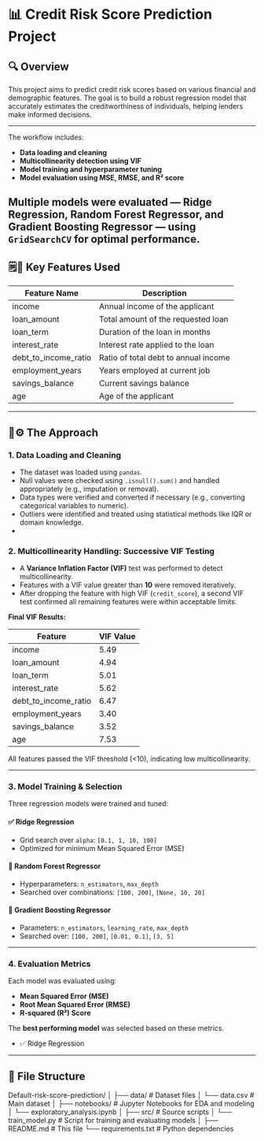 # 📊 Credit Risk Score Prediction Project

## 🔍 Overview
This project aims to predict credit risk scores based on various financial and demographic features. The goal is to build a robust regression model that accurately estimates the creditworthiness of individuals, helping lenders make informed decisions.

---
The workflow includes:
- **Data loading and cleaning**
- **Multicollinearity detection using VIF**
- **Model training and hyperparameter tuning**
- **Model evaluation using MSE, RMSE, and R² score**

Multiple models were evaluated — **Ridge Regression**, **Random Forest Regressor**, and **Gradient Boosting Regressor** — using `GridSearchCV` for optimal performance.
---

## 🗒️📌 Key Features Used

| Feature Name             | Description                                      |
|--------------------------|--------------------------------------------------|
| income                   | Annual income of the applicant                   |
| loan_amount              | Total amount of the requested loan               |
| loan_term                | Duration of the loan in months                   |
| interest_rate            | Interest rate applied to the loan                |
| debt_to_income_ratio     | Ratio of total debt to annual income             |
| employment_years         | Years employed at current job                    |
| savings_balance          | Current savings balance                          |
| age                      | Age of the applicant                             |

---

## 🧩⚙️ The Approach

### 1. Data Loading and Cleaning

- The dataset was loaded using `pandas`.
- Null values were checked using `.isnull().sum()` and handled appropriately (e.g., imputation or removal).
- Data types were verified and converted if necessary (e.g., converting categorical variables to numeric).
- Outliers were identified and treated using statistical methods like IQR or domain knowledge.
- 
### 2. Multicollinearity Handling: Successive VIF Testing
- A **Variance Inflation Factor (VIF)** test was performed to detect multicollinearity.
- Features with a VIF value greater than **10** were removed iteratively.
- After dropping the feature with high VIF (`credit_score`), a second VIF test confirmed all remaining features were within acceptable limits.

**Final VIF Results:**

| Feature                  | VIF Value |
|--------------------------|-----------|
| income                   | 5.49      |
| loan_amount              | 4.94      |
| loan_term                | 5.01      |
| interest_rate            | 5.62      |
| debt_to_income_ratio     | 6.47      |
| employment_years         | 3.40      |
| savings_balance          | 3.52      |
| age                      | 7.53      |

All features passed the VIF threshold (<10), indicating low multicollinearity.

---

### 3. Model Training & Selection

Three regression models were trained and tuned:

#### ✅ Ridge Regression
- Grid search over `alpha`: `[0.1, 1, 10, 100]`
- Optimized for minimum Mean Squared Error (MSE)

#### 🌲 Random Forest Regressor
- Hyperparameters: `n_estimators`, `max_depth`
- Searched over combinations: `[100, 200]`, `[None, 10, 20]`

#### 🚀 Gradient Boosting Regressor
- Parameters: `n_estimators`, `learning_rate`, `max_depth`
- Searched over: `[100, 200]`, `[0.01, 0.1]`, `[3, 5]`

---

### 4. Evaluation Metrics

Each model was evaluated using:
- **Mean Squared Error (MSE)**
- **Root Mean Squared Error (RMSE)**
- **R-squared (R²) Score**

The **best performing model** was selected based on these metrics.
- ✅ Ridge Regression
---

## 📁 File Structure

Default-risk-score-prediction/
│
├── data/ # Dataset files
│ └── data.csv # Main dataset
│
├── notebooks/ # Jupyter Notebooks for EDA and modeling
│ └── exploratory_analysis.ipynb
│
├── src/ # Source scripts
│ └── train_model.py # Script for training and evaluating models
│
├── README.md # This file
└── requirements.txt # Python dependencies
